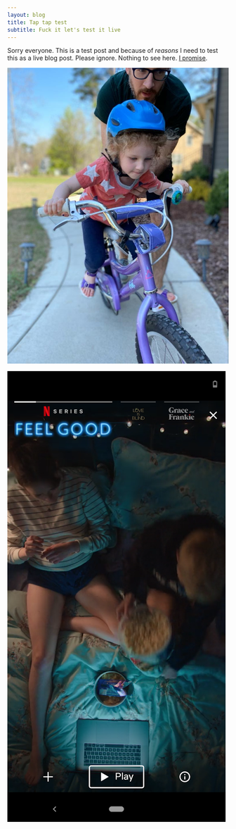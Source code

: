```yaml
---
layout: blog
title: Tap tap test
subtitle: Fuck it let's test it live
---
```


Sorry everyone. This is a test post and because of *reasons* I need to test this as a live blog post. Please ignore. Nothing to see here. [I promise](https://twitter.com/tomcritchlow/status/1244999464663859201).

![](/images/roxy-bike.jpg)

![](/images/netflix-stories.png)